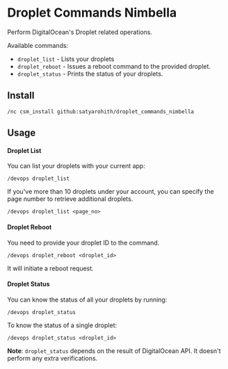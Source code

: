 # Droplet Commands Nimbella

Perform DigitalOcean's Droplet related operations.

Available commands:

- `droplet_list` - Lists your droplets
- `droplet_reboot` - Issues a reboot command to the provided droplet.
- `droplet_status` - Prints the status of your droplets.

## Install

```
/nc csm_install github:satyarohith/droplet_commands_nimbella
```

## Usage

#### Droplet List

You can list your droplets with your current app:

```
/devops droplet_list
```

If you've more than 10 droplets under your account, you can specify the page number to retrieve additional droplets.

```
/devops droplet_list <page_no>
```

#### Droplet Reboot

You need to provide your droplet ID to the command.

```
/devops droplet_reboot <droplet_id>
```

It will initiate a reboot request.

#### Droplet Status

You can know the status of all your droplets by running:

```
/devops droplet_status
```

To know the status of a single droplet:

```
/devops droplet_status <droplet_id>
```

**Note**: `droplet_status` depends on the result of DigitalOcean API. It doesn't perform any extra verifications.
